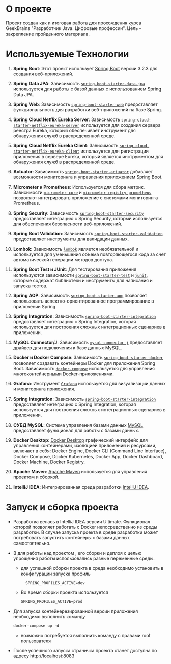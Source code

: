 # О проекте

Проект создан как и итоговая работа для прохождения курса GeekBrains "Разработчик Java. Цифровые профессии". Цель - закрепление пройденного материала.


# Используемые Технологии

1. **Spring Boot**: Этот проект использует [Spring Boot](https://spring.io/projects/spring-boot) версии 3.2.3 для создания веб-приложений.

2. **Spring Data JPA**: Зависимость [`spring-boot-starter-data-jpa`](https://mvnrepository.com/artifact/org.springframework.boot/spring-boot-starter-data-jpa) используется для работы с базой данных с использованием Spring Data JPA.

3. **Spring Web**: Зависимость [`spring-boot-starter-web`](https://mvnrepository.com/artifact/org.springframework.boot/spring-boot-starter-web) предоставляет функциональность для разработки веб-приложений на базе Spring.

4. **Spring Cloud Netflix Eureka Server**: Зависимость [`spring-cloud-starter-netflix-eureka-server`](https://mvnrepository.com/artifact/org.springframework.cloud/spring-cloud-starter-netflix-eureka-server) используется для создания сервера реестра Eureka, который обеспечивает инструмент для обнаружения служб в распределенной среде.

5. **Spring Cloud Netflix Eureka Client**: Зависимость [`spring-cloud-starter-netflix-eureka-client`](https://mvnrepository.com/artifact/org.springframework.cloud/spring-cloud-starter-netflix-eureka-client) используется для регистрации приложения в сервере Eureka, который является инструментом для обнаружения служб в распределенной среде.

6. **Actuator**: Зависимость [`spring-boot-starter-actuator`](https://mvnrepository.com/artifact/org.springframework.boot/spring-boot-starter-actuator) добавляет возможности мониторинга и управления приложением Spring Boot.

7. **Micrometer и Prometheus**: Используется для сбора метрик. Зависимости [`micrometer-core`](https://mvnrepository.com/artifact/io.micrometer/micrometer-core) и [`micrometer-registry-prometheus`](https://mvnrepository.com/artifact/io.micrometer/micrometer-registry-prometheus) позволяют интегрировать приложение с системами мониторинга Prometheus.

8. **Spring Security**: Зависимость [`spring-boot-starter-security`](https://mvnrepository.com/artifact/org.springframework.boot/spring-boot-starter-security) предоставляет интеграцию с Spring Security, который используется для обеспечения безопасности веб-приложений.

9. **Spring Boot Validation**: Зависимость [`spring-boot-starter-validation`](https://mvnrepository.com/artifact/org.springframework.boot/spring-boot-starter-validation) предоставляет инструменты для валидации данных.

10. **Lombok**: Зависимость [`lombok`](https://mvnrepository.com/artifact/org.projectlombok/lombok) является необязательной и используется для уменьшения объема повторяющегося кода за счет автоматической генерации методов доступа.

11. **Spring Boot Test и JUnit**: Для тестирования приложения используются зависимости [`spring-boot-starter-test`](https://mvnrepository.com/artifact/org.springframework.boot/spring-boot-starter-test) и [`junit`](https://mvnrepository.com/artifact/junit/junit), которые содержат библиотеки и инструменты для написания и запуска тестов.

12. **Spring AOP**: Зависимость [`spring-boot-starter-aop`](https://mvnrepository.com/artifact/org.springframework.boot/spring-boot-starter-aop) позволяет использовать аспектно-ориентированное программирование в приложении Spring.

13. **Spring Integration**: Зависимость [`spring-boot-starter-integration`](https://mvnrepository.com/artifact/org.springframework.boot/spring-boot-starter-integration) предоставляет интеграцию с Spring Integration, которая используется для построения сложных интеграционных сценариев в приложении.

14. **MySQL Connector/J**: Зависимость [`mysql-connector-j`](https://mvnrepository.com/artifact/mysql/mysql-connector-java) предоставляет драйвер для подключения к базе данных MySQL.

15. **Docker и Docker Compose**: Зависимость [`spring-boot-starter-docker`](https://mvnrepository.com/artifact/org.springframework.boot/spring-boot-starter-docker) позволяет создавать контейнеры Docker для приложения Spring Boot. Зависимость [`docker-compose`](https://mvnrepository.com/artifact/com.github.spotify/docker-maven-plugin) используется для управления многоконтейнерными Docker-приложениями.

16. **Grafana**: Инструмент [`Grafana`](https://grafana.com/) используется для визуализации данных и мониторинга приложения.

17. **Spring Integration**: Зависимость [`spring-boot-starter-integration`](https://mvnrepository.com/artifact/org.springframework.boot/spring-boot-starter-integration) предоставляет интеграцию с Spring Integration, которая используется для построения сложных интеграционных сценариев в приложении.

18. **СУБД MySQL**: Система управления базами данных [MySQL](https://www.mysql.com) предоставляет функционал для работы с базами данных.

19. **Docker Desktop**: [Docker Desktop](https://www.docker.com/products/docker-desktop/) графический интерфейс для управления контейнерами, изоляцией приложений и ресурсами, включает в себя: Docker Engine, Docker CLI (Command Line Interface), Docker Compose, Docker Kubernetes, Docker App, Docker Dashboard, Docker Machine, Docker Registry.

20. **Apache Maven**: [Apache Maven](https://maven.apache.org/) используется для управления проектом и сборкой.

21. **IntelliJ IDEA**: Интегрированная среда разработки [IntelliJ IDEA](https://www.jetbrains.com/ru-ru/idea/).

# Запуск и сборка проекта

* Разработка велась в IntelliJ IDEA версии Ultimate. Функционал которой позволяет работать с Docker непосредственно из среды разработки. В случае запуска проекта в среде разработки может потребовать запустить контейнеры с базами данных самостоятельно.

* В для работы над проектом , его сборки и деплоя с целью упрощения работы использовались разные переменные среды.
    * для успешной сборки проекта в среда необходимо установить в конфигурации запуска профиль

            SPRING_PROFILES_ACTIVE=dev
    * Во время сборки проекта используется

          SPRING_PROFILES_ACTIVE=prod

* Для запуска контейнерезированной версии приложения необходимо выполнить команду

      docker-compose up -d

    * возможно потребуется выполнить команду с правами root пользователя

* После успешного запуска страничка проекта станет доступна по адресу http://localhost:8083
